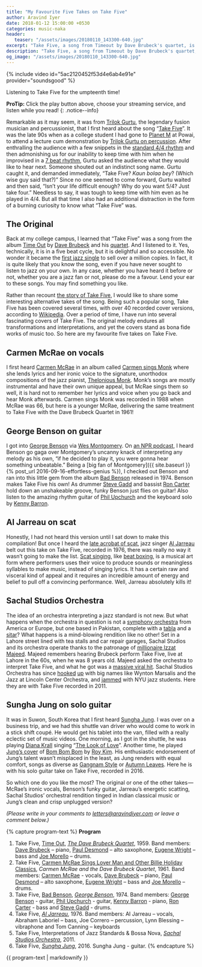 ```yaml
---
title: "My Favourite Five Takes on Take Five"
author: Aravind Iyer
date: 2018-01-12 15:00:00 +0530
categories: music-naka
header:
   teaser: "/assets/images/20180110_143300-640.jpg"
excerpt: "Take Five, a song from Timeout by Dave Brubeck's quartet, is technically set in a five beat cycle, but it is so delightful and accessible! No wonder it became the first jazz single to sell over a million copies. I have run into several fascinating covers of Take Five. The original melody endures all transformations and interpretations, and yet the covers stand as bona fide works of music too. So here are my favourite five takes on Take Five."
description: "Take Five, a song from Timeout by Dave Brubeck's quartet, is technically set in a five beat cycle, but it is so delightful and accessible! No wonder it became the first jazz single to sell over a million copies. I have run into several fascinating covers of Take Five. The original melody endures all transformations and interpretations, and yet the covers stand as bona fide works of music too. So here are my favourite five takes on Take Five."
og_image: "/assets/images/20180110_143300-640.jpg"
---
```

{% include video id="5ac2120452f53d4e6ab4e91e" provider="soundsgood" %}
<figcaption> Listening to Take Five for the umpteenth time!</figcaption>

**ProTip:** Click the play button <i class="fas fa-play-circle" color="#52adc8" aria-hidden="true"></i> above, choose your streaming service, and listen while you read!
{: .notice--info}

Remarkable as it may seem, it was from
[Trilok Gurtu](https://en.wikipedia.org/wiki/Trilok_Gurtu), the legendary fusion musician and percussionist, that I first heard about the song
“[Take Five](https://en.wikipedia.org/wiki/Take_Five)”. It was the late 90s when as a college student I had gone to [Planet M](https://goo.gl/maps/aEp58i3WiBv) at Powai, to attend a lecture cum demonstration by
[Trilok Gurtu on percussion](http://indiatoday.intoday.in/story/mumbai-drummer-trilok-gurtu-creates-a-whole-new-definition-of-fusion/1/275364.html).
After enthralling the audience with a few snippets in the
[standard 4/4 rhythm](https://en.wikipedia.org/wiki/Time_signature) and then admonishing us for our inability to keep time with him when he improvised in a
[7 beat rhythm](https://en.wikipedia.org/wiki/Tala_%28music%29), Gurtu asked the audience what they would like to hear next. Someone shouted out an indistinct song name. Gurtu caught it, and demanded immediately, “Take Five? *Kaun bolaa bey*? (Which wise guy said that?)” Since no one seemed to come forward, Gurtu waited and then said, “Isn’t your life difficult enough? Why do you want 5/4? Just take four.” Needless to say, it was tough to keep time with him even as he played in 4/4. But all that time I also had an additional distraction in the form of a burning curiosity to know what “Take Five” was.

## The Original

Back at my college campus, I learned that “Take Five” was a song from the album
[Time Out](https://en.wikipedia.org/wiki/Time_Out_%28album%29) by
[Dave Brubeck](https://en.wikipedia.org/wiki/Dave_Brubeck) and his
[quartet](https://en.wikipedia.org/wiki/Dave_Brubeck#Dave_Brubeck_Quartet).
And I listened to it. Yes, technically, it is in a five beat cycle, but it is delightful and so accessible. No wonder it became the
[first jazz single](https://www.npr.org/2011/02/19/133479768/the-mix-the-jazz-100)
to sell over a million copies. In fact, it is quite likely that you know the song, even if you have never sought to listen to jazz on your own. In any case, whether you have heard it before or not, whether you are a jazz fan or not, please do me a favour. Lend your ear to these songs. You may find something you like. 

Rather than recount
[the story of Take Five](https://www.npr.org/2000/11/19/1114201/take-five), I would like to share some interesting alternative takes of the song. Being such a popular song, Take Five has been covered several times, with over 40 recorded cover versions, according to [Wikipedia](https://en.wikipedia.org/wiki/Take_Five#Cover_versions). Over a period of time, I have run into several fascinating covers of Take Five. The original melody endures all transformations and interpretations, and yet the covers stand as bona fide works of music too. So here are my favourite five takes on Take Five.

## Carmen McRae on vocals

I first heard [Carmen McRae](https://en.wikipedia.org/wiki/Carmen_McRae) in an album called [Carmen sings Monk](https://en.wikipedia.org/wiki/Carmen_Sings_Monk) where she lends lyrics and her ironic voice to the signature, unorthodox compositions of the jazz pianist, [Thelonious Monk](https://en.wikipedia.org/wiki/Thelonious_Monk). Monk’s songs are mostly instrumental and have their own unique appeal, but McRae sings them so well, it is hard not to remember her lyrics and voice when you go back and hear Monk afterwards. Carmen sings Monk was recorded in 1988 when McRae was 66, but here is a younger McRae, delivering the same treatment to Take Five with the Dave Brubeck Quartet in 1961!

## George Benson on guitar

I got into [George Benson](https://en.wikipedia.org/wiki/George_Benson) via [Wes Montgomery](https://en.wikipedia.org/wiki/Wes_Montgomery). On
[an NPR podcast](https://www.npr.org/2007/09/26/14687657/wes-montgomery-the-unmistakable-jazz-guitar), I heard Benson go gaga over Montgomery’s uncanny knack of interpreting any melody as his own, “if he decided to play it, you were gonna hear something unbeatable.” Being a [big fan of Montgomery]({{ site.baseurl }}{% post_url 2016-09-16-effortless-genius %}), I checked out Benson and ran into this little gem from the album
[Bad Benson](https://en.wikipedia.org/wiki/Bad_Benson) released in 1974. Benson makes Take Five his own! As drummer [Steve Gadd](https://en.wikipedia.org/wiki/Steve_Gadd) and bassist [Ron Carter](https://en.wikipedia.org/wiki/Ron_Carter) hold down an unshakeable groove, funky Benson just flies on guitar! Also listen to the amazing rhythm guitar of [Phil Upchurch](https://en.wikipedia.org/wiki/Phil_Upchurch) and the keyboard solo by [Kenny Barron](https://en.wikipedia.org/wiki/Kenny_Barron).

## Al Jarreau on scat

Honestly, I had not heard this version until I sat down to make this compilation! But once I heard the [late acrobat of scat](https://www.washingtonpost.com/entertainment/al-jarreau-seven-time-grammy-winning-singer-dies-at-76/2017/02/12/7edf5c7e-f14c-11e6-b9c9-e83fce42fb61_story.html), jazz singer [Al Jarreau](https://en.wikipedia.org/wiki/Al_Jarreau) belt out this take on Take Five, recorded in 1976, there was really no way it wasn’t going to make the list. [Scat singing](https://en.wikipedia.org/wiki/Scat_singing), like [beat boxing](https://en.wikipedia.org/wiki/Beatboxing), is a musical art form where performers uses their voice to produce sounds or meaningless syllables to make music, instead of singing lyrics. It has a certain raw and visceral kind of appeal and it requires an incredible amount of energy and belief to pull off a convincing performance. Well, Jarreau absolutely kills it!

## Sachal Studios Orchestra 

The idea of an orchestra interpreting a jazz standard is not new. But what happens when the orchestra in question is not a [symphony orchestra](https://en.wikipedia.org/wiki/Orchestra) from America or Europe, but one based in Pakistan, complete with a [tabla](https://en.wikipedia.org/wiki/Tabla) and a [sitar](https://en.wikipedia.org/wiki/Sitar)? What happens is a mind-blowing rendition like no other! Set in a Lahore street lined with tea stalls and car repair garages, Sachal Studios and its orchestra operate thanks to the patronage of [millionaire Izzat Majeed](https://www.npr.org/2014/04/26/306874889/a-millionaire-saves-the-silenced-symphonies-of-pakistan). Majeed remembers hearing Brubeck perform Take Five, live at Lahore in the 60s, when he was 8 years old. Majeed asked the orchestra to interpret Take Five, and what he got was a [massive viral hit](https://www.npr.org/sections/ablogsupreme/2011/07/25/138689137/pakistani-take-five-is-the-best-selling-jazz-thing-on-itunes). Sachal Studios Orchestra has since [hooked](https://youtu.be/e85wO8rsCoQ) [up](https://youtu.be/mOkD_TsKUJo) with big names like Wynton Marsalis and the Jazz at Lincoln Center Orchestra, and [jammed](https://youtu.be/hB0Y6kya_bU) with NYU jazz students. Here they are with Take Five recorded in 2011.

## Sungha Jung on solo guitar

It was in Suwon, South Korea that I first heard [Sungha Jung](http://www.sunghajung.com/about). I was over on a business trip, and we had this shuttle van driver who would come to work in a stick shift coupé. He would get his tablet into the van, filled with a really eclectic set of music videos. One morning, as I got in the shuttle, he was playing [Diana Krall](https://en.wikipedia.org/wiki/Diana_Krall) singing “[The Look of Love](https://youtu.be/Yr8xDSPjII8)”. Another time, he played [Jung’s cover](https://youtu.be/24hRqzGj8Ko) of [Bom Bom Bom](https://youtu.be/k3-BDy55tq4) by [Roy Kim](https://en.wikipedia.org/wiki/Roy_Kim). His enthusiastic endorsement of Jung’s talent wasn’t misplaced in the least, as Jung renders with equal comfort, songs as diverse as [Gangnam Style](https://youtu.be/UmplmxwE2WM) or [Autumn Leaves](https://youtu.be/_Dk-_gizxBE). Here he is with his solo guitar take on Take Five, recorded in 2016.

So which one do you like the most? The original or one of the other takes — McRae’s ironic vocals, Benson’s funky guitar, Jarreau’s energetic scatting, Sachal Studios’ orchestral rendition tinged in Indian classical music or Jung’s clean and crisp unplugged version?

*(Please write in your comments to [letters@aravindiyer.com](mailto:letters@aravindiyer.com) or leave a comment below.)*

{% capture program-text %}
**Program**

1. Take Five, [Time Out](https://en.wikipedia.org/wiki/Time_Out_(album)), [*The Dave Brubeck Quartet*](https://en.wikipedia.org/wiki/Dave_Brubeck#Dave_Brubeck_Quartet), 1959. Band members: [Dave Brubeck](https://en.wikipedia.org/wiki/Dave_Brubeck) – piano, [Paul Desmond](https://en.wikipedia.org/wiki/Paul_Desmond) – alto saxophone, [Eugene Wright](https://en.wikipedia.org/wiki/Eugene_Wright) – bass and [Joe Morello](https://en.wikipedia.org/wiki/Joe_Morello) – drums.
2. Take Five, [Carmen McRae Sings Lover Man and Other Billie Holiday Classics](https://en.wikipedia.org/wiki/Carmen_McRae_Sings_Lover_Man_and_Other_Billie_Holiday_Classics), *Carmen McRae and the Dave Brubeck Quartet*, 1961. Band members: [Carmen McRae](https://en.wikipedia.org/wiki/Carmen_McRae) - vocals, [Dave Brubeck](https://en.wikipedia.org/wiki/Dave_Brubeck) – piano, [Paul Desmond](https://en.wikipedia.org/wiki/Paul_Desmond) – alto saxophone, [Eugene Wright](https://en.wikipedia.org/wiki/Eugene_Wright) – bass and [Joe Morello](https://en.wikipedia.org/wiki/Joe_Morello) – drums.
3. Take Five, [Bad Benson](https://en.wikipedia.org/wiki/Bad_Benson), [*George Benson*](https://en.wikipedia.org/wiki/George_Benson), 1974. Band members: [George Benson](https://en.wikipedia.org/wiki/George_Benson) - guitar, [Phil Upchurch](https://en.wikipedia.org/wiki/Phil_Upchurch) - guitar, [Kenny Barron](https://en.wikipedia.org/wiki/Kenny_Barron) - piano, [Ron Carter](https://en.wikipedia.org/wiki/Ron_Carter) - bass and [Steve Gadd](https://en.wikipedia.org/wiki/Steve_Gadd) - drums.
4. Take Five, [*Al Jarreau*](https://en.wikipedia.org/wiki/Al_Jarreau), 1976. Band members: Al Jarreau – vocals, Abraham Laboriel – bass, Joe Correro – percussion, Lynn Blessing – vibraphone and Tom Canning – keyboards
5. Take Five, Interpretations of Jazz Standards & Bossa Nova, [*Sachal Studios Orchestra*](http://www.sachalstudios.com/), 2011.
6. Take Five, [*Sungha Jung*](https://en.wikipedia.org/wiki/Sungha_Jung), 2016. Sungha Jung - guitar.
{% endcapture %}

<div class="notice--info">
  {{ program-text | markdownify }}
</div>
